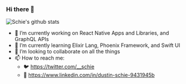 ### Hi there 👋

![Schie's github stats](https://github-readme-stats.vercel.app/api?username=schie&show_icons=true&theme=radical&count_private=true)

- 🔭 I’m currently working on React Native Apps and Libraries, and GraphQL APIs
- 🌱 I’m currently learning Elixir Lang, Phoenix Framework, and Swift UI
- 👯 I’m looking to collaborate on all the things
- 📫 How to reach me:  
  - 🐦 https://twitter.com/__schie 
  - 💼 https://www.linkedin.com/in/dustin-schie-9431945b

<!--
**schie/schie** is a ✨ _special_ ✨ repository because its `README.md` (this file) appears on your GitHub profile.

Here are some ideas to get you started:

- 🔭 I’m currently working on React Native Apps and Libraries, and GraphQL APIs
- 🌱 I’m currently learning Elixir Lang, Phoenix Framework, and Swift UI
- 👯 I’m looking to collaborate on all the things
- 🤔 I’m looking for help with ...
- 💬 Ask me about ...
- 📫 How to reach me:  
  - 🐦 https://twitter.com/__schie 
  - 💼 https://www.linkedin.com/in/dustin-schie-9431945b
- 😄 Pronouns: ...
- ⚡ Fun fact: ...
-->

